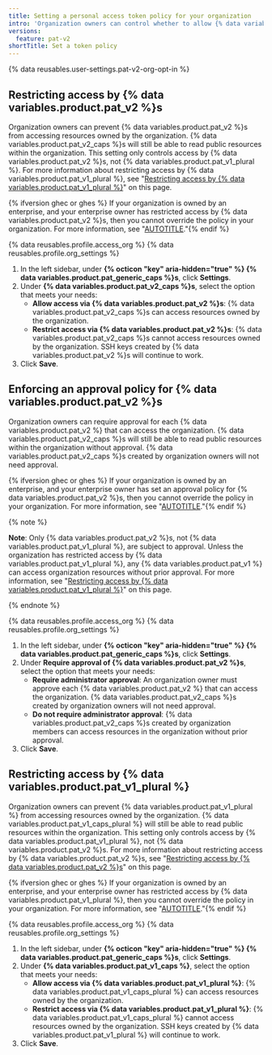```yaml
---
title: Setting a personal access token policy for your organization
intro: 'Organization owners can control whether to allow {% data variables.product.pat_v2 %}s and {% data variables.product.pat_v1_plural %}, and can require approval for {% data variables.product.pat_v2 %}s.'
versions:
  feature: pat-v2
shortTitle: Set a token policy
---
```


{% data reusables.user-settings.pat-v2-org-opt-in %}

## Restricting access by {% data variables.product.pat_v2 %}s

Organization owners can prevent {% data variables.product.pat_v2 %}s from accessing resources owned by the organization. {% data variables.product.pat_v2_caps %}s will still be able to read public resources within the organization. This setting only controls access by {% data variables.product.pat_v2 %}s, not {% data variables.product.pat_v1_plural %}. For more information about restricting access by {% data variables.product.pat_v1_plural %}, see "[Restricting access by {% data variables.product.pat_v1_plural %}](#restricting-access-by-personal-access-tokens-classic)" on this page.

{% ifversion ghec or ghes %} If your organization is owned by an enterprise, and your enterprise owner has restricted access by {% data variables.product.pat_v2 %}s, then you cannot override the policy in your organization. For more information, see "[AUTOTITLE](/admin/policies/enforcing-policies-for-your-enterprise/enforcing-policies-for-personal-access-tokens-in-your-enterprise)."{% endif %}

{% data reusables.profile.access_org %}
{% data reusables.profile.org_settings %}
1. In the left sidebar, under **{% octicon "key" aria-hidden="true" %} {% data variables.product.pat_generic_caps %}s**, click **Settings**.
1. Under **{% data variables.product.pat_v2_caps %}s**, select the option that meets your needs:
   - **Allow access via {% data variables.product.pat_v2 %}s**:  {% data variables.product.pat_v2_caps %}s can access resources owned by the organization.
   - **Restrict access via {% data variables.product.pat_v2 %}s**: {% data variables.product.pat_v2_caps %}s cannot access resources owned by the organization. SSH keys created by {% data variables.product.pat_v2 %}s will continue to work.
1. Click **Save**.

## Enforcing an approval policy for {% data variables.product.pat_v2 %}s

Organization owners can require approval for each {% data variables.product.pat_v2 %} that can access the organization. {% data variables.product.pat_v2_caps %}s will still be able to read public resources within the organization without approval. {% data variables.product.pat_v2_caps %}s created by organization owners will not need approval.

{% ifversion ghec or ghes %} If your organization is owned by an enterprise, and your enterprise owner has set an approval policy for {% data variables.product.pat_v2 %}s, then you cannot override the policy in your organization. For more information, see "[AUTOTITLE](/admin/policies/enforcing-policies-for-your-enterprise/enforcing-policies-for-personal-access-tokens-in-your-enterprise)."{% endif %}

{% note %}

**Note**: Only {% data variables.product.pat_v2 %}s, not {% data variables.product.pat_v1_plural %}, are subject to approval. Unless the organization has restricted access by {% data variables.product.pat_v1_plural %}, any {% data variables.product.pat_v1 %} can access organization resources without prior approval. For more information, see "[Restricting access by {% data variables.product.pat_v1_plural %}](#restricting-access-by-personal-access-tokens-classic)" on this page.

{% endnote %}

{% data reusables.profile.access_org %}
{% data reusables.profile.org_settings %}
1. In the left sidebar, under **{% octicon "key" aria-hidden="true" %} {% data variables.product.pat_generic_caps %}s**, click **Settings**.
1. Under **Require approval of {% data variables.product.pat_v2 %}s**, select the option that meets your needs:
   - **Require administrator approval**: An organization owner must approve each {% data variables.product.pat_v2 %} that can access the organization. {% data variables.product.pat_v2_caps %}s created by organization owners will not need approval.
   - **Do not require administrator approval**: {% data variables.product.pat_v2_caps %}s created by organization members can access resources in the organization without prior approval.
1. Click **Save**.

## Restricting access by {% data variables.product.pat_v1_plural %}

Organization owners can prevent {% data variables.product.pat_v1_plural %} from accessing resources owned by the organization. {% data variables.product.pat_v1_caps_plural %} will still be able to read public resources within the organization. This setting only controls access by {% data variables.product.pat_v1_plural %}, not {% data variables.product.pat_v2 %}s. For more information about restricting access by {% data variables.product.pat_v2 %}s, see "[Restricting access by {% data variables.product.pat_v2 %}s](#restricting-access-by-fine-grained-personal-access-tokens)" on this page.

{% ifversion ghec or ghes %} If your organization is owned by an enterprise, and your enterprise owner has restricted access by {% data variables.product.pat_v1_plural %}, then you cannot override the policy in your organization. For more information, see "[AUTOTITLE](/admin/policies/enforcing-policies-for-your-enterprise/enforcing-policies-for-personal-access-tokens-in-your-enterprise)."{% endif %}

{% data reusables.profile.access_org %}
{% data reusables.profile.org_settings %}
1. In the left sidebar, under **{% octicon "key" aria-hidden="true" %} {% data variables.product.pat_generic_caps %}s**, click **Settings**.
1. Under **{% data variables.product.pat_v1_caps %}**, select the option that meets your needs:
   - **Allow access via {% data variables.product.pat_v1_plural %}**: {% data variables.product.pat_v1_caps_plural %} can access resources owned by the organization.
   - **Restrict access via {% data variables.product.pat_v1_plural %}**: {% data variables.product.pat_v1_caps_plural %} cannot access resources owned by the organization. SSH keys created by {% data variables.product.pat_v1_plural %} will continue to work.
1. Click **Save**.
